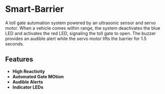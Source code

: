# Smart-Barrier

A toll gate automation system powered by an ultrasonic sensor and servo motor. When a vehicle comes within range, the system deactivates the blue LED and activates the red LED, signaling the toll gate to open. The buzzer provides an audible alert while the servo motor lifts the barrier for 1.5 seconds. 

## Features
-   **High Reactivity**
-   **Automated Gate MOtion**
-   **Audible Alerts**
-   **Indicator LEDs**
